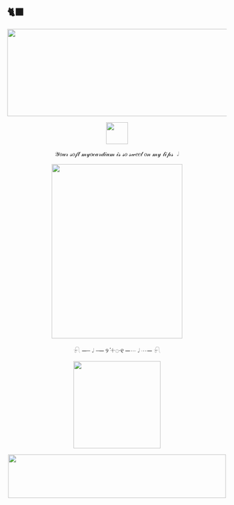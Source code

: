 ## 🐈‍⬛
<p align="center">
      <img width="600" height="200" src="https://psv4.userapi.com/s/v1/d/xLn86j8vJQbsY34nIR6oa8kyAUKTGxnjg__cyNH8g_EsyOf4CFqS9hKO5Yity9drYBRxkJZgHGxLp3i280T50Pao_3x9aPVuycfmQYiB8ghPsIOZFDUFzg/IMG_20250422_135357.png">
</p>



<p align="center">
      <img width="50" height="50" src="https://psv4.userapi.com/s/v1/d/SGvh5ePa2gg58qd3hjmi8gdoqN3QbaHlBsTP4quPXFuwNBa4lwXSh-VjXOx_1uZsldbJmamgns9E82cBXJSU2JLg4WBg6NWdDmybIlD9fVAFrBdM2N-uOw/removed.png">
</p>
<p align="center">
𝒴𝑜𝓊𝓇 𝓈𝑜𝒻𝓉 𝓂𝓎𝑜𝒸𝒶𝓇𝒹𝒾𝓊𝓂 𝒾𝓈 𝓈𝑜 𝓈𝓌𝑒𝑒𝓉 𝑜𝓃 𝓂𝓎 𝓁𝒾𝓅𝓈  𝆹𝅥 
 </p>   


 
<p align="center">
      <img width="300" height="400" src="https://psv4.userapi.com/s/v1/d/N60HYC4bqGntd6GN0XnTt0_Nse4m7tNEa3J4UrFkibhfUMyLOZ-xEtDQL6zsTxiolON1ZCU9ULijFc_9p7SBCSvm8ETO6Lk-3WqmfLQ15e1t8gpb5V2ACw/Bez_nazvania22_20250421205336.png">
</p>


<p align="center">
𓍯 ─┈ 𝆹𝅥 ┈─  ୨   ֗𓇬᮫   ୧  ─┈ 𝆹𝅥 ┈─ 𓍯
</p>

<p align="center">
      <img width="200" height="200" src="https://psv4.userapi.com/s/v1/d/dofOiHMiIAFVl-Fu3q1rO4CaoUPf3BUF1FFbEIS_e7iEqlzr92bQulsa6o0dwAqUwM-0LlmkWQ8CLKFNc-Jf-eyH1lHIqHJK59yn9tqt90JkgS3mYn6_xQ/Bez_nazvania24_20250421213809.png">
</p>
<p align="center">
      <img width="500" height="100" src="https://psv4.userapi.com/s/v1/d/9DaHCVXgWgi1e4vPMrImNf_NgPGSV7VnDDnXySN23mUyK68GoXJJjanRj2cWf8jWHVf9_yPAcz949Fe2vCbDl8Uq7QePdVGJQqm9OMkCMRoklIgK2VYzIA/IMG_20250422_140216.png">
</p>

